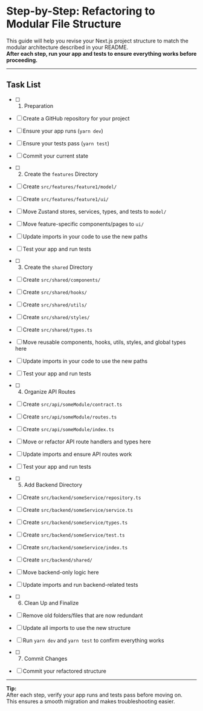 # Step-by-Step: Refactoring to Modular File Structure

This guide will help you revise your Next.js project structure to match the modular architecture described in your README.  
**After each step, run your app and tests to ensure everything works before proceeding.**

---

## Task List

- [ ] 1. Preparation
- [ ] Create a GitHub repository for your project
- [ ] Ensure your app runs (`yarn dev`)
- [ ] Ensure your tests pass (`yarn test`)
- [ ] Commit your current state

- [ ] 2. Create the `features` Directory
- [ ] Create `src/features/feature1/model/`
- [ ] Create `src/features/feature1/ui/`
- [ ] Move Zustand stores, services, types, and tests to `model/`
- [ ] Move feature-specific components/pages to `ui/`
- [ ] Update imports in your code to use the new paths
- [ ] Test your app and run tests

- [ ] 3. Create the `shared` Directory
- [ ] Create `src/shared/components/`
- [ ] Create `src/shared/hooks/`
- [ ] Create `src/shared/utils/`
- [ ] Create `src/shared/styles/`
- [ ] Create `src/shared/types.ts`
- [ ] Move reusable components, hooks, utils, styles, and global types here
- [ ] Update imports in your code to use the new paths
- [ ] Test your app and run tests

- [ ] 4. Organize API Routes
- [ ] Create `src/api/someModule/contract.ts`
- [ ] Create `src/api/someModule/routes.ts`
- [ ] Create `src/api/someModule/index.ts`
- [ ] Move or refactor API route handlers and types here
- [ ] Update imports and ensure API routes work
- [ ] Test your app and run tests

- [ ] 5. Add Backend Directory
- [ ] Create `src/backend/someService/repository.ts`
- [ ] Create `src/backend/someService/service.ts`
- [ ] Create `src/backend/someService/types.ts`
- [ ] Create `src/backend/someService/test.ts`
- [ ] Create `src/backend/someService/index.ts`
- [ ] Create `src/backend/shared/`
- [ ] Move backend-only logic here
- [ ] Update imports and run backend-related tests

- [ ] 6. Clean Up and Finalize
- [ ] Remove old folders/files that are now redundant
- [ ] Update all imports to use the new structure
- [ ] Run `yarn dev` and `yarn test` to confirm everything works

- [ ] 7. Commit Changes
- [ ] Commit your refactored structure

---

**Tip:**  
After each step, verify your app runs and tests pass before moving on.  
This ensures a smooth migration and makes troubleshooting easier.